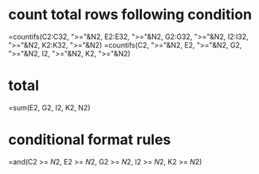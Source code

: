 # count total rows following condition
=countifs(C2:C32, ">="&N2, E2:E32, ">="&N2, G2:G32, ">="&N2, I2:I32, ">="&N2, K2:K32, ">="&N2)
=countifs(C2, ">="&N2, E2, ">="&N2, G2, ">="&N2, I2, ">="&N2, K2, ">="&N2)

# total
=sum(E2, G2, I2, K2, N2)

# conditional format rules
=and(C2 >= $N$2, E2 >= $N$2, G2 >= $N$2, I2 >= $N$2, K2 >= $N$2)
